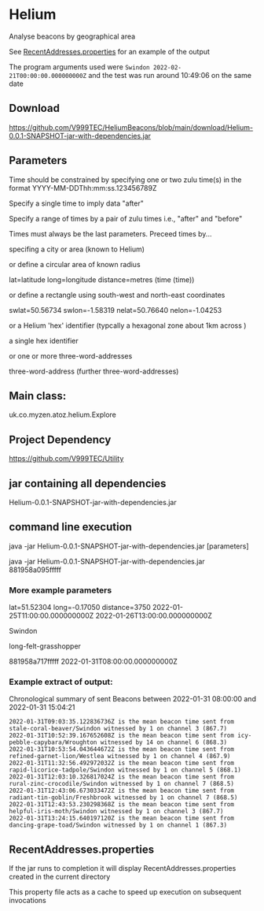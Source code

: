 # Helium
Analyse beacons by geographical area

See [RecentAddresses.properties](/RecentAddresses.properties) for an example of the output

The program arguments used were ```Swindon 2022-02-21T00:00:00.000000000Z```
and the test was run around 10:49:06 on the same date



## Download
https://github.com/V999TEC/HeliumBeacons/blob/main/download/Helium-0.0.1-SNAPSHOT-jar-with-dependencies.jar

## Parameters

Time should be constrained by specifying one or two zulu time(s) in the format YYYY-MM-DDThh:mm:ss.123456789Z

Specify a single time to imply data "after"

Specify a range of times by a pair of zulu times i.e., "after" and "before"

Times must always be the last parameters. Preceed times by...

specifing a city or area (known to Helium)

or define a circular area of known radius

lat=latitude long=longitude distance=metres (time (time))

or define a rectangle using south-west and north-east coordinates

swlat=50.56734 swlon=-1.58319 nelat=50.76640 nelon=-1.04253

or a Helium 'hex' identifier (typcally a hexagonal zone about 1km across )

a single hex identifier

or one or more three-word-addresses

three-word-address (further three-word-addresses)

## Main class:
uk.co.myzen.atoz.helium.Explore

## Project Dependency
https://github.com/V999TEC/Utility


## jar containing all dependencies 
Helium-0.0.1-SNAPSHOT-jar-with-dependencies.jar

## command line execution
java -jar Helium-0.0.1-SNAPSHOT-jar-with-dependencies.jar [parameters]

java -jar Helium-0.0.1-SNAPSHOT-jar-with-dependencies.jar 881958a095fffff

### More example parameters

lat=51.52304 long=-0.17050 distance=3750  2022-01-25T11:00:00.000000000Z 2022-01-26T13:00:00.000000000Z

Swindon

long-felt-grasshopper

881958a717fffff 2022-01-31T08:00:00.000000000Z

### Example extract of output:

Chronological summary of sent Beacons between 2022-01-31 08:00:00 and 2022-01-31 15:04:21

```
2022-01-31T09:03:35.122836736Z is the mean beacon time sent from stale-coral-beaver/Swindon witnessed by 1 on channel 3 (867.7)
2022-01-31T10:52:39.167652608Z is the mean beacon time sent from icy-pebble-capybara/Wroughton witnessed by 14 on channel 6 (868.3)
2022-01-31T10:53:54.043644672Z is the mean beacon time sent from refined-garnet-lion/Westlea witnessed by 1 on channel 4 (867.9)
2022-01-31T11:32:56.492972032Z is the mean beacon time sent from rapid-licorice-tadpole/Swindon witnessed by 1 on channel 5 (868.1)
2022-01-31T12:03:10.326817024Z is the mean beacon time sent from rural-zinc-crocodile/Swindon witnessed by 1 on channel 7 (868.5)
2022-01-31T12:43:06.673033472Z is the mean beacon time sent from radiant-tin-goblin/Freshbrook witnessed by 1 on channel 7 (868.5)
2022-01-31T12:43:53.230298368Z is the mean beacon time sent from helpful-iris-moth/Swindon witnessed by 1 on channel 3 (867.7)
2022-01-31T13:24:15.640197120Z is the mean beacon time sent from dancing-grape-toad/Swindon witnessed by 1 on channel 1 (867.3)
```


## RecentAddresses.properties
If the jar runs to completion it will display RecentAddresses.properties created in the current directory

This property file acts as a cache to speed up execution on subsequent invocations

